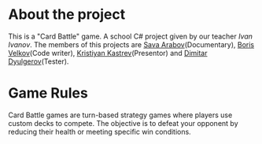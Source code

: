 # About the project
This is a "Card Battle" game. A school C# project given by our teacher _Ivan Ivanov_. The members of this projects are [Sava Arabov](https://github.com/SavaArabov)(Documentary), [Boris Velkov](https://github.com/BorkoAXT)(Code writer), [Kristiyan Kastrev](https://github.com/KristiyanKastrev)(Presentor) and [Dimitar Dyulgerov](https://github.com/DimitarDyul)(Tester).
# Game Rules
Card Battle games are turn-based strategy games where players use custom decks to compete. The objective is to defeat your opponent by reducing their health or meeting specific win conditions.


